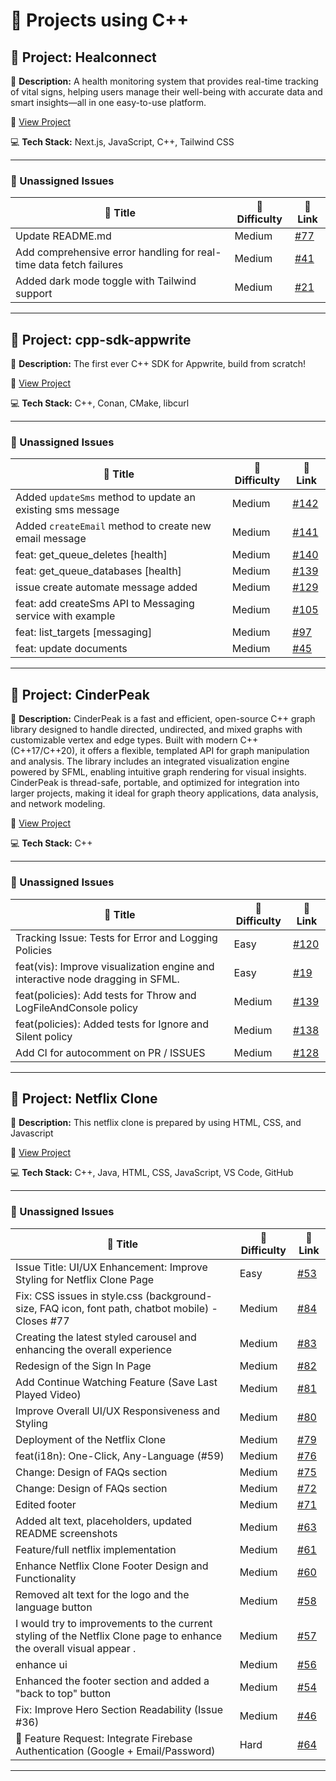 # 🚀 Projects using C++

## 📌 Project: Healconnect 

📝 **Description:** A  health monitoring system that provides real-time tracking of vital signs, helping users manage their well-being with accurate data and smart insights—all in one easy-to-use platform.

🔗 [View Project](https://github.com/Dipanita45/HEALCONNECT)

💻 **Tech Stack:** Next.js, JavaScript, C++, Tailwind CSS

---

### 🐛 Unassigned Issues

| 🔖 Title | 🎯 Difficulty | 🔗 Link |
|----------|----------------|---------|
| Update README.md | Medium | [#77](https://github.com/Dipanita45/HEALCONNECT/pull/77) |
| Add comprehensive error handling for real-time data fetch failures | Medium | [#41](https://github.com/Dipanita45/HEALCONNECT/pull/41) |
| Added dark mode toggle with Tailwind support | Medium | [#21](https://github.com/Dipanita45/HEALCONNECT/pull/21) |

---

## 📌 Project: cpp-sdk-appwrite

📝 **Description:** The first ever C++ SDK for Appwrite, build from scratch!

🔗 [View Project](https://github.com/pooranjoyb/cpp-sdk-appwrite)

💻 **Tech Stack:** C++, Conan, CMake, libcurl

---

### 🐛 Unassigned Issues

| 🔖 Title | 🎯 Difficulty | 🔗 Link |
|----------|----------------|---------|
| Added ``updateSms`` method to update an existing sms message | Medium | [#142](https://github.com/pooranjoyb/cpp-sdk-appwrite/pull/142) |
| Added ``createEmail`` method to create new email message | Medium | [#141](https://github.com/pooranjoyb/cpp-sdk-appwrite/pull/141) |
| feat: get_queue_deletes [health] | Medium | [#140](https://github.com/pooranjoyb/cpp-sdk-appwrite/issues/140) |
| feat: get_queue_databases [health] | Medium | [#139](https://github.com/pooranjoyb/cpp-sdk-appwrite/issues/139) |
| issue create automate message added | Medium | [#129](https://github.com/pooranjoyb/cpp-sdk-appwrite/pull/129) |
| feat: add createSms API to Messaging service with example | Medium | [#105](https://github.com/pooranjoyb/cpp-sdk-appwrite/pull/105) |
| feat: list_targets [messaging] | Medium | [#97](https://github.com/pooranjoyb/cpp-sdk-appwrite/issues/97) |
| feat: update documents | Medium | [#45](https://github.com/pooranjoyb/cpp-sdk-appwrite/pull/45) |

---

## 📌 Project: CinderPeak

📝 **Description:** CinderPeak is a fast and efficient, open-source C++ graph library designed to handle directed, undirected, and mixed graphs with customizable vertex and edge types. Built with modern C++ (C++17/C++20), it offers a flexible, templated API for graph manipulation and analysis. The library includes an integrated visualization engine powered by SFML, enabling intuitive graph rendering for visual insights. CinderPeak is thread-safe, portable, and optimized for integration into larger projects, making it ideal for graph theory applications, data analysis, and network modeling.

🔗 [View Project](https://github.com/SharonIV0x86/CinderPeak)

💻 **Tech Stack:** C++

---

### 🐛 Unassigned Issues

| 🔖 Title | 🎯 Difficulty | 🔗 Link |
|----------|----------------|---------|
| Tracking Issue: Tests for Error and Logging Policies | Easy | [#120](https://github.com/SharonIV0x86/CinderPeak/issues/120) |
| feat(vis): Improve visualization engine and interactive node dragging in SFML. | Easy | [#19](https://github.com/SharonIV0x86/CinderPeak/issues/19) |
| feat(policies): Add tests for Throw and LogFileAndConsole policy | Medium | [#139](https://github.com/SharonIV0x86/CinderPeak/issues/139) |
| feat(policies): Added tests for Ignore and Silent policy | Medium | [#138](https://github.com/SharonIV0x86/CinderPeak/pull/138) |
| Add CI for autocomment on PR / ISSUES | Medium | [#128](https://github.com/SharonIV0x86/CinderPeak/issues/128) |

---

## 📌 Project: Netflix Clone

📝 **Description:** This netflix clone is prepared by using HTML, CSS, and Javascript

🔗 [View Project](https://github.com/Aqsa4066/netflixclone)

💻 **Tech Stack:** C++, Java, HTML, CSS, JavaScript, VS Code, GitHub

---

### 🐛 Unassigned Issues

| 🔖 Title | 🎯 Difficulty | 🔗 Link |
|----------|----------------|---------|
| Issue Title: UI/UX Enhancement: Improve Styling for Netflix Clone Page | Easy | [#53](https://github.com/Aqsa4066/netflixclone/issues/53) |
| Fix: CSS issues in style.css (background-size, FAQ icon, font path, chatbot mobile) - Closes #77 | Medium | [#84](https://github.com/Aqsa4066/netflixclone/pull/84) |
| Creating the latest styled carousel and enhancing the overall experience | Medium | [#83](https://github.com/Aqsa4066/netflixclone/issues/83) |
| Redesign of the Sign In Page | Medium | [#82](https://github.com/Aqsa4066/netflixclone/issues/82) |
| Add Continue Watching Feature (Save Last Played Video) | Medium | [#81](https://github.com/Aqsa4066/netflixclone/issues/81) |
| Improve Overall UI/UX Responsiveness and Styling | Medium | [#80](https://github.com/Aqsa4066/netflixclone/issues/80) |
| Deployment of the Netflix Clone | Medium | [#79](https://github.com/Aqsa4066/netflixclone/pull/79) |
| feat(i18n): One-Click, Any-Language (#59) | Medium | [#76](https://github.com/Aqsa4066/netflixclone/pull/76) |
| Change: Design of FAQs section | Medium | [#75](https://github.com/Aqsa4066/netflixclone/pull/75) |
| Change: Design of FAQs section | Medium | [#72](https://github.com/Aqsa4066/netflixclone/pull/72) |
| Edited footer | Medium | [#71](https://github.com/Aqsa4066/netflixclone/pull/71) |
| Added alt text, placeholders, updated README screenshots | Medium | [#63](https://github.com/Aqsa4066/netflixclone/pull/63) |
| Feature/full netflix implementation | Medium | [#61](https://github.com/Aqsa4066/netflixclone/pull/61) |
| Enhance Netflix Clone Footer Design and Functionality | Medium | [#60](https://github.com/Aqsa4066/netflixclone/issues/60) |
| Removed alt text for the logo and the language button | Medium | [#58](https://github.com/Aqsa4066/netflixclone/pull/58) |
| I would try to improvements to the current styling of the Netflix Clone page to enhance the overall  visual appear . | Medium | [#57](https://github.com/Aqsa4066/netflixclone/pull/57) |
| enhance ui | Medium | [#56](https://github.com/Aqsa4066/netflixclone/pull/56) |
| Enhanced the footer section and added a  "back to top" button | Medium | [#54](https://github.com/Aqsa4066/netflixclone/pull/54) |
| Fix: Improve Hero Section Readability (Issue #36) | Medium | [#46](https://github.com/Aqsa4066/netflixclone/pull/46) |
| 🔐 Feature Request: Integrate Firebase Authentication (Google + Email/Password) | Hard | [#64](https://github.com/Aqsa4066/netflixclone/issues/64) |

---

